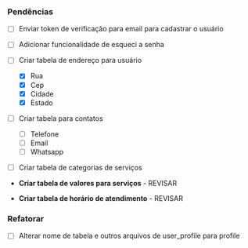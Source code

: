 ### Pendências

  - [ ] Enviar token de verificação para email para cadastrar o usuário
  - [ ] Adicionar funcionalidade de esqueci a senha

  - [ ] Criar tabela de endereço para usuário
    - [x] Rua
    - [x] Cep
    - [x] Cidade
    - [x] Estado
  
  - [ ] Criar tabela para contatos
    - [ ] Telefone
    - [ ] Email
    - [ ] Whatsapp

  - [ ] Criar tabela de categorias de serviços

  - **Criar tabela de valores para serviços** - REVISAR

  - **Criar tabela de horário de atendimento** - REVISAR

### Refatorar

  - [ ] Alterar nome de tabela e outros arquivos de user_profile para profile